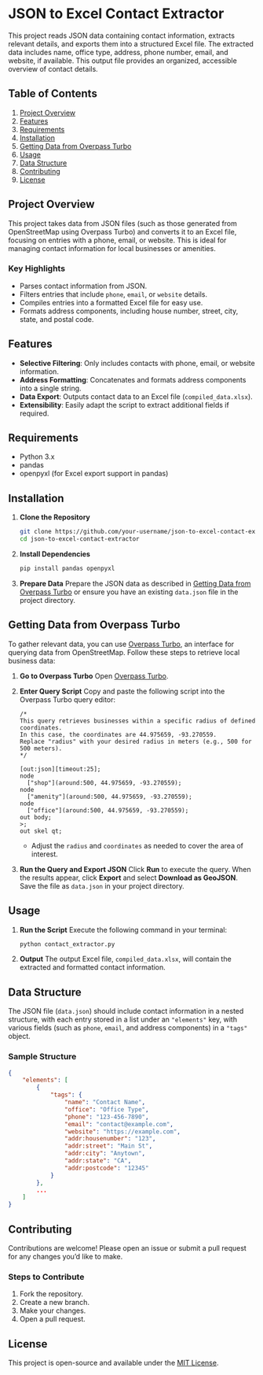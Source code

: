 # JSON to Excel Contact Extractor

This project reads JSON data containing contact information, extracts relevant details, and exports them into a structured Excel file. The extracted data includes name, office type, address, phone number, email, and website, if available. This output file provides an organized, accessible overview of contact details.

## Table of Contents
1. [Project Overview](#project-overview)
2. [Features](#features)
3. [Requirements](#requirements)
4. [Installation](#installation)
5. [Getting Data from Overpass Turbo](#getting-data-from-overpass-turbo)
6. [Usage](#usage)
7. [Data Structure](#data-structure)
8. [Contributing](#contributing)
9. [License](#license)

## Project Overview
This project takes data from JSON files (such as those generated from OpenStreetMap using Overpass Turbo) and converts it to an Excel file, focusing on entries with a phone, email, or website. This is ideal for managing contact information for local businesses or amenities.

### Key Highlights
- Parses contact information from JSON.
- Filters entries that include `phone`, `email`, or `website` details.
- Compiles entries into a formatted Excel file for easy use.
- Formats address components, including house number, street, city, state, and postal code.

## Features
- **Selective Filtering**: Only includes contacts with phone, email, or website information.
- **Address Formatting**: Concatenates and formats address components into a single string.
- **Data Export**: Outputs contact data to an Excel file (`compiled_data.xlsx`).
- **Extensibility**: Easily adapt the script to extract additional fields if required.

## Requirements
- Python 3.x
- pandas
- openpyxl (for Excel export support in pandas)

## Installation

1. **Clone the Repository**
   ```bash
   git clone https://github.com/your-username/json-to-excel-contact-extractor.git
   cd json-to-excel-contact-extractor
   ```

2. **Install Dependencies**
   ```bash
   pip install pandas openpyxl
   ```

3. **Prepare Data**
   Prepare the JSON data as described in [Getting Data from Overpass Turbo](#getting-data-from-overpass-turbo) or ensure you have an existing `data.json` file in the project directory.

## Getting Data from Overpass Turbo

To gather relevant data, you can use [Overpass Turbo](https://overpass-turbo.eu/), an interface for querying data from OpenStreetMap. Follow these steps to retrieve local business data:

1. **Go to Overpass Turbo**
   Open [Overpass Turbo](https://overpass-turbo.eu/).

2. **Enter Query Script**
   Copy and paste the following script into the Overpass Turbo query editor:

   ```overpass
   /*
   This query retrieves businesses within a specific radius of defined coordinates.
   In this case, the coordinates are 44.975659, -93.270559.
   Replace "radius" with your desired radius in meters (e.g., 500 for 500 meters).
   */

   [out:json][timeout:25];
   node
     ["shop"](around:500, 44.975659, -93.270559);
   node
     ["amenity"](around:500, 44.975659, -93.270559);
   node
     ["office"](around:500, 44.975659, -93.270559);
   out body;
   >;
   out skel qt;
   ```

   - Adjust the `radius` and `coordinates` as needed to cover the area of interest.

3. **Run the Query and Export JSON**
   Click **Run** to execute the query. When the results appear, click **Export** and select **Download as GeoJSON**. Save the file as `data.json` in your project directory.

## Usage

1. **Run the Script**
   Execute the following command in your terminal:
   ```bash
   python contact_extractor.py
   ```

2. **Output**
   The output Excel file, `compiled_data.xlsx`, will contain the extracted and formatted contact information.

## Data Structure
The JSON file (`data.json`) should include contact information in a nested structure, with each entry stored in a list under an `"elements"` key, with various fields (such as `phone`, `email`, and address components) in a `"tags"` object.

### Sample Structure
```json
{
    "elements": [
        {
            "tags": {
                "name": "Contact Name",
                "office": "Office Type",
                "phone": "123-456-7890",
                "email": "contact@example.com",
                "website": "https://example.com",
                "addr:housenumber": "123",
                "addr:street": "Main St",
                "addr:city": "Anytown",
                "addr:state": "CA",
                "addr:postcode": "12345"
            }
        },
        ...
    ]
}
```

## Contributing
Contributions are welcome! Please open an issue or submit a pull request for any changes you’d like to make.

### Steps to Contribute
1. Fork the repository.
2. Create a new branch.
3. Make your changes.
4. Open a pull request.

## License
This project is open-source and available under the [MIT License](LICENSE).
